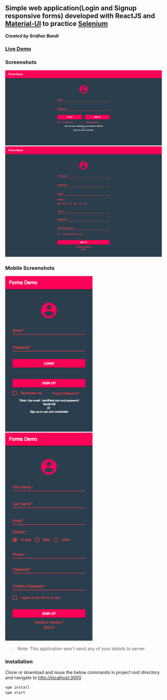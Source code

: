 ## Simple web application(Login and Signup responsive forms) developed with ReactJS and [Material-UI](https://material-ui-next.com/) to practice [Selenium](https://www.seleniumhq.org/)

***Created by Sridhar Bandi***

### [Live Demo](https://sridharbandi.github.io/forms/) 

### Screenshots
![Login](/images/login.png)
![Signup](/images/signup.png)

### Mobile Screenshots
![Login](/images/mobilelogin.png)
![Signup](/images/mobilesignup.png)

> Note: This application won't send any of your details to server

### Installation
Clone or download and issue the below commands in project root directory and navigate to [http://localhost:3000](http://localhost:3000)
```javascript
npm install
npm start
```



